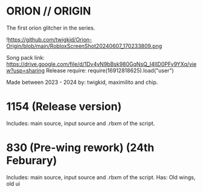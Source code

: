 # ORION // ORIGIN
The first orion glitcher in the series.

!https://github.com/twigkid/Orion-Origin/blob/main/RobloxScreenShot20240607_170233809.png

Song pack link: https://drive.google.com/file/d/1Dv4vN9bBsk980GqNsQ_I4IID0PFv9YXq/view?usp=sharing
Release require: require(16912818625).load("user")

Made between
2023 - 2024
by: twigkid, maximilito and chip.

# 1154 (Release version)
Includes: main source, input source and .rbxm of the script.
# 830 (Pre-wing rework) (24th Feburary)
Includes: main source, input source and .rbxm of the script.
Has: Old wings, old ui

